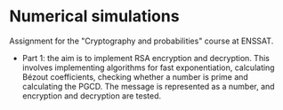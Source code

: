 # Numerical simulations

Assignment for the "Cryptography and probabilities" course at ENSSAT.

- Part 1: the aim is to implement RSA encryption and decryption. This involves implementing algorithms for fast exponentiation, calculating Bézout coefficients, checking whether a number is prime and calculating the PGCD. The message is represented as a number, and encryption and decryption are tested.
